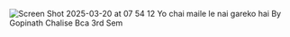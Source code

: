 ![Screen Shot 2025-03-20 at 07 54 12](https://github.com/user-attachments/assets/90359f55-932a-435a-940e-13a8ed41590d)
Yo chai maile le nai gareko hai 
By Gopinath Chalise
Bca 3rd Sem
